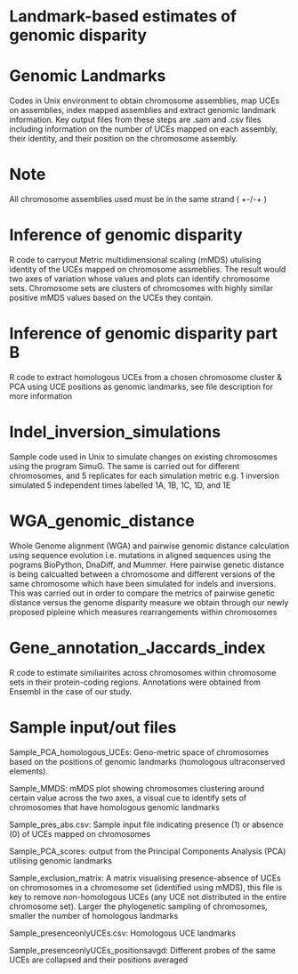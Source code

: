 # Landmark-based estimates of genomic disparity

# Genomic Landmarks

Codes in Unix environment to obtain chromosome assemblies, map UCEs on assemblies, index mapped assemblies and extract genomic landmark information. Key output files from these steps are .sam and .csv files including information on the number of UCEs mapped on each assembly, their identity, and their position on the chromosome assembly. 

# Note

All chromosome assemblies used must be in the same strand ( +-/-+ )

# Inference of genomic disparity

R code to carryout Metric multidimensional scaling (mMDS) utulising identity of the UCEs mapped on chromosome assmeblies. The result would two axes of variation whose  values and plots can identify chromosome sets. Chromosome sets are clusters of chromosomes with highly similar positive mMDS values based on the UCEs they contain.

# Inference of genomic disparity part B

R code to extract homologous UCEs from a chosen chromosome cluster & PCA using UCE positions as genomic landmarks, see file description for more information

# Indel_inversion_simulations

Sample code used in Unix to simulate changes on existing chromosomes using the program SimuG. The same is carried out for different chromosomes, and 5 replicates for each simulation metric e.g. 1 inversion simulated 5 independent times labelled 1A, 1B, 1C, 1D, and 1E

# WGA_genomic_distance

Whole Genome alignment (WGA) and pairwise genomic distance calculation using sequence evolution i.e. mutations in aligned sequences using the pograms BioPython, DnaDiff, and Mummer. Here pairwise genetic distance is being calcualted between a chromosome and different versions of the same chromosome which have been simulated for indels and inversions. This was carried out in order to compare the metrics of pairwise genetic distance versus the genome disparity measure we obtain through our newly proposed pipleine which measures rearrangements within chromosomes

# Gene_annotation_Jaccards_index

R code to estimate similiairites across chromosomes within chromosome sets in their protein-coding regions. Annotations were obtained from Ensembl in the case of our study. 

# Sample input/out files 

Sample_PCA_homologous_UCEs: Geno-metric space of chromosomes based on the positions of genomic landmarks (homologous ultraconserved elements).

Sample_MMDS: mMDS plot showing chromosomes clustering around certain value across the two axes, a visual cue to identify sets of chromosomes that have homologous genomic landmarks 

Sample_pres_abs.csv: Sample input file indicating presence (1) or absence (0) of UCEs mapped on chromosomes 

Sample_PCA_scores: output from the Principal Components Analysis (PCA) utilising genomic landmarks

Sample_exclusion_matrix: A matrix visualising presence-absence of UCEs on chromosomes in a chromosome set (identified using mMDS), this file is key to remove non-homologous UCEs (any UCE not distributed in the entire chromosome set). Larger the phylogenetic sampling of chromosomes, smaller the number of homologous landmarks 

Sample_presenceonlyUCEs.csv: Homologous UCE landmarks 

Sample_presenceonlyUCEs_positionsavgd: Different probes of the same UCEs are collapsed and their positions averaged 



